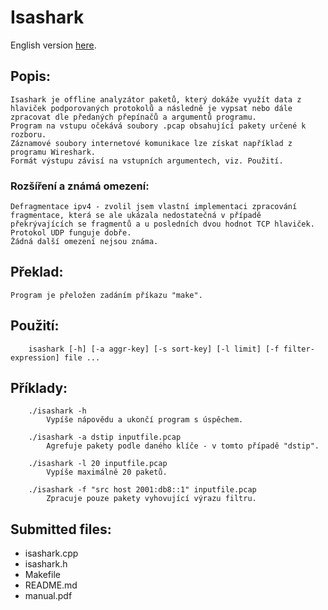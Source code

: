 # Isashark
English version [here](README.md).

## Popis:
    Isashark je offline analyzátor paketů, který dokáže využít data z hlaviček podporovaných protokolů a následně je vypsat nebo dále zpracovat dle předaných přepínačů a argumentů programu.
    Program na vstupu očekává soubory .pcap obsahující pakety určené k rozboru.
    Záznamové soubory internetové komunikace lze získat například z programu Wireshark.
    Formát výstupu závisí na vstupních argumentech, viz. Použití.

### Rozšíření a známá omezení:
    Defragmentace ipv4 - zvolil jsem vlastní implementaci zpracování fragmentace, která se ale ukázala nedostatečná v případě překrývajících se fragmentů a u posledních dvou hodnot TCP hlaviček. Protokol UDP funguje dobře.
    Žádná další omezení nejsou známa.

## Překlad:
    Program je přeložen zadáním příkazu "make".

## Použití:
```
    isashark [-h] [-a aggr-key] [-s sort-key] [-l limit] [-f filter-expression] file ...
```

## Příklady:
```
    ./isashark -h
        Vypíše nápovědu a ukončí program s úspěchem.

    ./isashark -a dstip inputfile.pcap
        Agrefuje pakety podle daného klíče - v tomto případě "dstip".

    ./isashark -l 20 inputfile.pcap
        Vypíše maximálně 20 paketů.

    ./isashark -f "src host 2001:db8::1" inputfile.pcap
        Zpracuje pouze pakety vyhovující výrazu filtru.
```

## Submitted files:
- isashark.cpp
- isashark.h
- Makefile
- README.md
- manual.pdf
